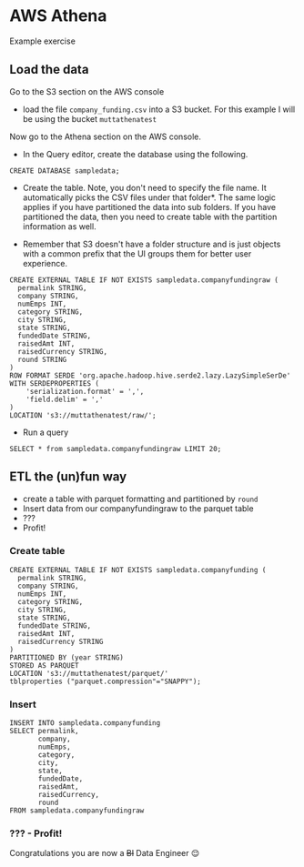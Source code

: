 # AWS Athena
Example exercise<br>

## Load the data
Go to the S3 section on the AWS console
- load the file `company_funding.csv` into a S3 bucket. For this example I will be using the bucket `muttathenatest`

Now go to the Athena section on the AWS console.
- In the Query editor, create the database using the following.
```
CREATE DATABASE sampledata;
```
- Create the table. Note, you don't need to specify the file name. It automatically picks the CSV files under that folder*. The same logic applies if you have partitioned the data into sub folders. If you have partitioned the data, then you need to create table with the partition information as well.<br>

* Remember that S3 doesn't have a folder structure and is just objects with a common prefix that the UI groups them for better user experience.
```
CREATE EXTERNAL TABLE IF NOT EXISTS sampledata.companyfundingraw (
  permalink	STRING,
  company STRING,
  numEmps INT,
  category STRING,
  city STRING,
  state STRING,
  fundedDate STRING,
  raisedAmt	INT,
  raisedCurrency STRING,
  round STRING
)
ROW FORMAT SERDE 'org.apache.hadoop.hive.serde2.lazy.LazySimpleSerDe'
WITH SERDEPROPERTIES (
    'serialization.format' = ',',
    'field.delim' = ','
) 
LOCATION 's3://muttathenatest/raw/';
```
- Run a query
```
SELECT * from sampledata.companyfundingraw LIMIT 20;
```

## ETL the (un)fun way
  - create a table with parquet formatting and partitioned by `round`
  - Insert data from our companyfundingraw to the parquet table
  - ???
  - Profit!


### Create table
```
CREATE EXTERNAL TABLE IF NOT EXISTS sampledata.companyfunding (
  permalink	STRING,
  company STRING,
  numEmps INT,
  category STRING,
  city STRING,
  state STRING,
  fundedDate STRING,
  raisedAmt	INT,
  raisedCurrency STRING
)
PARTITIONED BY (year STRING)
STORED AS PARQUET
LOCATION 's3://muttathenatest/parquet/'
tblproperties ("parquet.compression"="SNAPPY");
```

### Insert
```
INSERT INTO sampledata.companyfunding
SELECT permalink,
       company,
       numEmps,
       category,
       city,
       state,
       fundedDate,
       raisedAmt,
       raisedCurrency,
       round
FROM sampledata.companyfundingraw

```

### ??? - Profit!
Congratulations you are now a ~~BI~~ Data Engineer 😌
